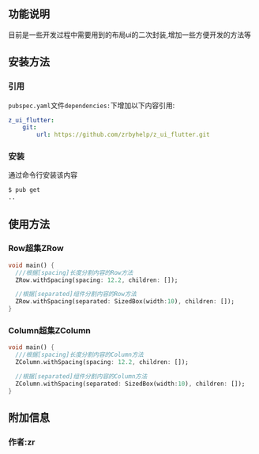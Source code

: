 ## 功能说明

目前是一些开发过程中需要用到的布局ui的二次封装,增加一些方便开发的方法等  

## 安装方法  
### 引用  
`pubspec.yaml`文件`dependencies:`下增加以下内容引用:  
```yaml
z_ui_flutter:  
    git:  
        url: https://github.com/zrbyhelp/z_ui_flutter.git  
```  
### 安装  
通过命令行安装该内容  
```bash
$ pub get
..
```  
## 使用方法  
### Row超集ZRow  
```dart
void main() {
  ///根据[spacing]长度分割内容的Row方法
  ZRow.withSpacing(spacing: 12.2, children: []);

  //根据[separated]组件分割内容的Row方法
  ZRow.withSpacing(separated: SizedBox(width:10), children: []);
}
```  
### Column超集ZColumn
```dart
void main() {
  ///根据[spacing]长度分割内容的Column方法
  ZColumn.withSpacing(spacing: 12.2, children: []);

  //根据[separated]组件分割内容的Column方法
  ZColumn.withSpacing(separated: SizedBox(width:10), children: []);
}
```  
## 附加信息  
### 作者:zr  